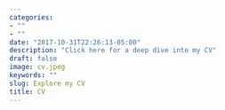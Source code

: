 ```yaml
---
categories:
- ""
- ""
date: "2017-10-31T22:26:13-05:00"
description: "Click here for a deep dive into my CV"
draft: false
image: cv.jpeg
keywords: ""
slug: Explore my CV
title: CV
---
```



